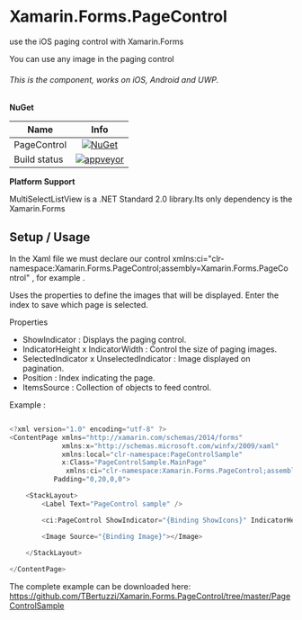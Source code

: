 # Xamarin.Forms.PageControl

use the iOS paging control with Xamarin.Forms
 
You can use any image in the paging control
 
###### This is the component, works on iOS, Android and UWP.

**NuGet**

|Name|Info|
| ------------------- | :------------------: |
|PageControl|[![NuGet](https://img.shields.io/badge/nuget-1.0.0-blue.svg)](https://www.nuget.org/packages/Xamarin.Forms.PageControl/)|
|Build status|[![appveyor](https://img.shields.io/teamcity/codebetter/bt428.svg)](https://ci.appveyor.com/project/ThiagoBertuzzi/xamarin-forms-pagecontrol/)|




**Platform Support**

MultiSelectListView is a .NET Standard 2.0 library.Its only dependency is the Xamarin.Forms

## Setup / Usage

In the Xaml file we must declare our control 
xmlns:ci="clr-namespace:Xamarin.Forms.PageControl;assembly=Xamarin.Forms.PageControl" , for example . 

Uses the properties to define the images that will be displayed. Enter the index to save which page is selected.

Properties

* ShowIndicator : Displays the paging control.
* IndicatorHeight x IndicatorWidth : Control the size of paging images.
* SelectedIndicator x UnselectedIndicator : Image displayed on pagination.
* Position : Index indicating the page.
* ItemsSource : Collection of objects to feed control.

Example :

```csharp

<?xml version="1.0" encoding="utf-8" ?>
<ContentPage xmlns="http://xamarin.com/schemas/2014/forms"
             xmlns:x="http://schemas.microsoft.com/winfx/2009/xaml"
             xmlns:local="clr-namespace:PageControlSample"
             x:Class="PageControlSample.MainPage" 
              xmlns:ci="clr-namespace:Xamarin.Forms.PageControl;assembly=Xamarin.Forms.PageControl" 
           Padding="0,20,0,0">

    <StackLayout>
        <Label Text="PageControl sample" />

        <ci:PageControl ShowIndicator="{Binding ShowIcons}" IndicatorHeight="8" IndicatorWidth="8" UnselectedIndicator="unselected_circle.png" SelectedIndicator="selected_circle.png" Position="{Binding Position}" ItemsSource="{Binding Screenshots}" />

        <Image Source="{Binding Image}"></Image>
       
    </StackLayout>

</ContentPage>


```
The complete example can be downloaded here: https://github.com/TBertuzzi/Xamarin.Forms.PageControl/tree/master/PageControlSample


